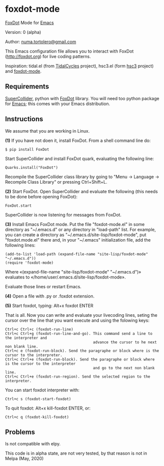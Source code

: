 # foxdot-mode
<a href="http://foxdot.org">FoxDot</a> Mode for <a href="https://www.gnu.org/software/emacs/">Emacs</a>

Version: 0 (alpha)

Author: numa.tortolero@gmail.com

This Emacs configuration file allows you to interact with FoxDot (http://foxdot.org) for live coding patterns.

Inspiration: tidal.el (from <a href="https://tidalcycles.org/index.php/Welcome">TidalCycles</a> project), hsc3.el (form <a href="https://github.com/rd--/hsc3/tree/master/emacs">hsc3</a> project) and <a href="https://gitlab.com/umejam/foxdot-mode">foxdot-mode</a>.

<h2>Requirements</h2>

<a href="https://supercollider.github.io/">SuperCollider</a>, python with <a href="http://foxdot.org">FoxDot</a> library. You will need too python package for <a href="https://www.gnu.org/software/emacs/">Emacs</a>; this comes with your Emacs distribution.

<h2>Instructions</h2>

We assume that you are working in Linux.

<b>(1)</b> If you have not doen it, install FoxDot. From a shell command line do:

    $ pip install FoxDot

  Start SuperCollider and install FoxDot quark, evaluating the following line:

    Quarks.install("FoxDot")

  Recompile the SuperCollider class library by going to "Menu -> Language -> Recompile Class Library" or pressing Ctrl+Shift+L.

<b>(2)</b> Start FoxDot. Open SuperCollider and evaluate the following (this needs to be done before opening FoxDot):

    FoxDot.start

   SuperCollider is now listening for messages from FoxDot.

<b>(3)</b> Install Emacs FoxDot mode. Put the file "foxdot-mode.el" in some directory as "\~/.emacs.d" or any directory in "load-path" list. For example, you can create a directory as "\~/.emacs.d/site-lisp/foxdot-mode", put "foxdot.mode.el" there and, in your "\~/.emacs" initialization file, add the following lines:

    (add-to-list 'load-path (expand-file-name "site-lisp/foxdot-mode" "~/.emacs.d"))
    (require 'foxdot-mode)

Where «(expand-file-name "site-lisp/foxdot-mode" "~/.emacs.d")» evaluates to «/home/user/.emacs.d/site-lisp/foxdot-mode».

Evaluate those lines or restart Emacs.

<b>(4)</b> Open a file with .py or .foxdot extension.

<b>(5)</b> Start foxdot, typing: Alt+x foxdot ENTER

That is all. Now you can write and evaluate your livecoding lines, seting the cursor over the line that you want execute and using the folowing keys:

    Ctrl+c Ctrl+c (foxdot-run-line)
    Ctrl+c Ctrl+g (foxdot-run-line-and-go). This command send a line to the interpreter and
                                            advance the cursor to he next non blank line.
    Ctrl+c e (foxdot-run-block). Send the paragraphe or block where is the cursor to the interpreter.
    Ctrl+c Ctrl+e (foxdot-run-block). Send the paragraphe or block where is the cursor to the interpreter
                                            and go to the next non blank line.
    Ctrl+c Ctrl+e (foxdot-run-region). Send the selected region to the interpreter.

You can start foxdot interpreter with:

    Ctrl+c s (foxdot-start-foxdot)

To quit foxdot: Alt+x kill-foxdot ENTER, or:

    Ctrl+c q (foxdot-kill-foxdot)

<h2>Problems</h2>

Is not compatible with elpy.

This code is in alpha state, are not very tested, by that reason is not in Melpa (May, 2020)


